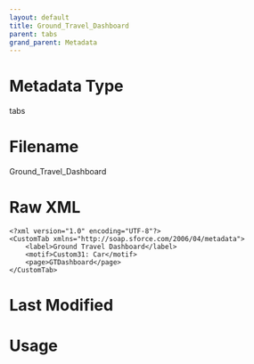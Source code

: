 ```yaml
---
layout: default
title: Ground_Travel_Dashboard
parent: tabs
grand_parent: Metadata
---
```

# Metadata Type
tabs


# Filename 
Ground_Travel_Dashboard


# Raw XML
```
<?xml version="1.0" encoding="UTF-8"?>
<CustomTab xmlns="http://soap.sforce.com/2006/04/metadata">
    <label>Ground Travel Dashboard</label>
    <motif>Custom31: Car</motif>
    <page>GTDashboard</page>
</CustomTab>
```


# Last Modified


# Usage
